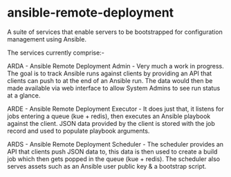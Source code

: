 # ansible-remote-deployment

A suite of services that enable servers to be bootstrapped for configuration management using Ansible.

The services currently comprise:-

ARDA - Ansible Remote Deployment Admin - Very much a work in progress. 
The goal is to track Ansible runs against clients by providing an API that clients can push to at the end of an Ansible run.
The data would then be made available via web interface to allow System Admins to see run status at a glance. 

ARDE - Ansible Remote Deployment Executor - It does just that, it listens for jobs entering a queue (kue + redis),
then executes an Ansible playbook against the client. JSON data provided by the client is stored with the job record
and used to populate playbook arguments.

ARDS - Ansible Remote Deployment Scheduler - The scheduler provides an API that clients push JSON data to, this data
is then used to create a build job which then gets popped in the queue (kue + redis). The scheduler also serves 
assets such as an Ansible user public key & a bootstrap script.
